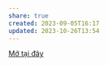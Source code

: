 ```yaml
---
share: true
created: 2023-09-05T16:17
updated: 2023-10-26T13:54
---
```

[Mở tại đây](obsidian://open?vault=C%20X%E1%BB%AD%20l%C3%BD%20d%E1%BB%AF%20li%E1%BB%87u%20v%C3%A0%20l%E1%BA%ADp%20tr%C3%ACnh&file=%E2%9A%A1Hi%E1%BB%83u%20bi%E1%BA%BFt%20s%C3%A2u%2FTi%E1%BA%BFp%20th%E1%BB%8B%20s%E1%BB%91%2FTi%E1%BA%BFp%20th%E1%BB%8B%20s%E1%BB%91)